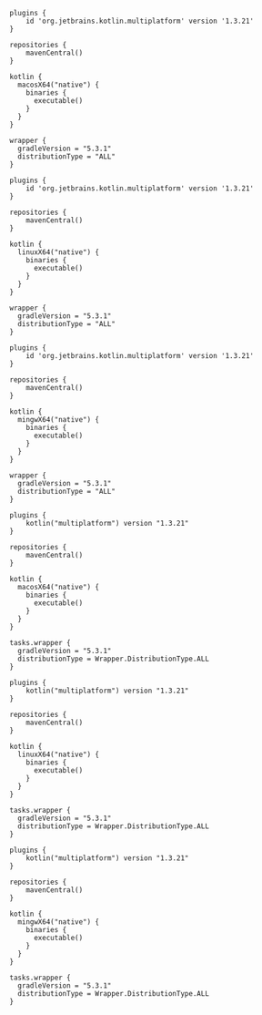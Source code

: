 
<div class="multi-language-sample" data-lang="groovy" data-os="macos">
<div class="sample" markdown="1" theme="idea" mode="groovy" data-highlight-only>

```
plugins {
    id 'org.jetbrains.kotlin.multiplatform' version '1.3.21'
}

repositories {
    mavenCentral()
}

kotlin {
  macosX64("native") {
    binaries {
      executable()
    }
  }
}

wrapper {
  gradleVersion = "5.3.1"
  distributionType = "ALL"
}
```

</div>
</div>


<div class="multi-language-sample" data-lang="groovy" data-os="linux">
<div class="sample" markdown="1" theme="idea" mode="groovy" data-highlight-only>

```
plugins {
    id 'org.jetbrains.kotlin.multiplatform' version '1.3.21'
}

repositories {
    mavenCentral()
}

kotlin {
  linuxX64("native") {
    binaries {
      executable()
    }
  }
}

wrapper {
  gradleVersion = "5.3.1"
  distributionType = "ALL"
}
```

</div>
</div>


<div class="multi-language-sample" data-lang="groovy" data-os="windows">
<div class="sample" markdown="1" theme="idea" mode="groovy" data-highlight-only>

```
plugins {
    id 'org.jetbrains.kotlin.multiplatform' version '1.3.21'
}

repositories {
    mavenCentral()
}

kotlin {
  mingwX64("native") {
    binaries {
      executable()
    }
  }
}

wrapper {
  gradleVersion = "5.3.1"
  distributionType = "ALL"
}
```

</div>
</div>


<div class="multi-language-sample" data-lang="kotlin" data-os="macos">
<div class="sample" markdown="1" theme="idea" mode="kotlin" data-highlight-only>

```
plugins {
    kotlin("multiplatform") version "1.3.21"
}

repositories {
    mavenCentral()
}

kotlin {
  macosX64("native") {
    binaries {
      executable()
    }
  }
}

tasks.wrapper {
  gradleVersion = "5.3.1"
  distributionType = Wrapper.DistributionType.ALL
}
```

</div>
</div>


<div class="multi-language-sample" data-lang="kotlin" data-os="linux">
<div class="sample" markdown="1" theme="idea" mode="kotlin" data-highlight-only>

```
plugins {
    kotlin("multiplatform") version "1.3.21"
}

repositories {
    mavenCentral()
}

kotlin {
  linuxX64("native") {
    binaries {
      executable()
    }
  }
}

tasks.wrapper {
  gradleVersion = "5.3.1"
  distributionType = Wrapper.DistributionType.ALL
}
```

</div>
</div>


<div class="multi-language-sample" data-lang="kotlin" data-os="windows">
<div class="sample" markdown="1" theme="idea" mode="kotlin" data-highlight-only>

```
plugins {
    kotlin("multiplatform") version "1.3.21"
}

repositories {
    mavenCentral()
}

kotlin {
  mingwX64("native") {
    binaries {
      executable()
    }
  }
}

tasks.wrapper {
  gradleVersion = "5.3.1"
  distributionType = Wrapper.DistributionType.ALL
}
```

</div>
</div>

